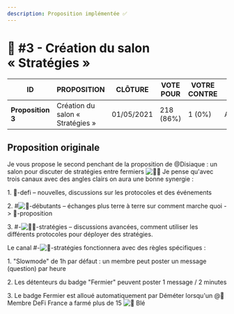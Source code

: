 ```yaml
---
description: Proposition implémentée ✅
---
```


# 📜 #3 - Création du salon « Stratégies »

| ID                | PROPOSITION                      | CLÔTURE    | VOTE POUR | VOTRE CONTRE | STATUT   |
| ----------------- | -------------------------------- | ---------- | --------- | ------------ | -------- |
| **Proposition 3** | Création du salon « Stratégies » | 01/05/2021 | 218 (86%) | 1 (0%)       | Acceptée |

## Proposition originale

Je vous propose le second penchant de la proposition de @Disiaque : un salon pour discuter de stratégies entre fermiers ![👩‍🌾](https://discord.com/assets/c4c1fa7998175ce6787fe4330588fa04.svg) Je pense qu'avec trois canaux avec des angles clairs on aura une bonne synergie :

1\. 🌌-defi – nouvelles, discussions sur les protocoles et des événements

2\. #![🐥](https://discord.com/assets/3fbf09f29fe27dc2b8a7d06c83465ce8.svg)-débutants – échanges plus terre à terre sur comment marche quoi -> 📜-proposition

3\. #-![👩‍🌾](https://discord.com/assets/c4c1fa7998175ce6787fe4330588fa04.svg)-stratégies – discussions avancées, comment utiliser les différents protocoles pour déployer des stratégies.

Le canal #-![🚜](https://discord.com/assets/c3c997035449530ae2bf3c4fccaf5cef.svg)-stratégies fonctionnera avec des règles spécifiques :

1\. "Slowmode"  de 1h par défaut : un membre peut poster un message (question) par heure

2\. Les détenteurs du badge "Fermier" peuvent poster 1 message / 2 minutes

3\. Le badge Fermier est alloué automatiquement par Déméter lorsqu'un @🐤Membre DeFi France a farmé plus de 15 ![🌾](https://discord.com/assets/e12380ed13d4f1c0633d0166042bbea1.svg) Blé
